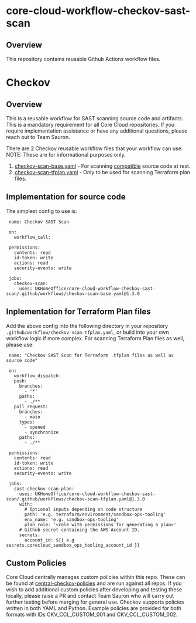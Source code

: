 # core-cloud-workflow-checkov-sast-scan

## Overview
This repository contains reusable Github Actions workflow files.

# Checkov

## Overview
This is a reusable workflow for SAST scanning source code and artifacts. This is a mandatory requirement for all Core Cloud repositories. If you require implementation assistance or have any additional questions, please reach out to Team Sauron.

There are 2 Checkov reusable workflow files that your workflow can use. NOTE: These are for informational purposes only.

1. [checkov-scan-base.yaml](https://github.com/UKHomeOffice/core-cloud-workflow-checkov-sast-scan/.github/workflows/checkov-scan-base.yaml) - For scanning [compatible](https://spacelift.io/blog/what-is-checkov#what-is-checkov) source code at rest.
2. [checkov-scan-tfplan.yaml](https://github.com/UKHomeOffice/core-cloud-workflow-checkov-sast-scan/.github/workflows/checkov-scan-tfplan.yaml) - Only to be used for scanning Terraform plan files.
## Implementation for source code 
The simplest config to use is:

     name: Checkov SAST Scan
     
     on:
       workflow_call:

     permissions:
       contents: read
       id-token: write
       actions: read
       security-events: write

     jobs:
       checkov-scan:
         uses: UKHomeOffice/core-cloud-workflow-checkov-sast-scan/.github/workflows/checkov-scan-base.yaml@1.3.0

## Inplementation for Terraform Plan files

Add the above config into the following directory in your repository `.github/workflow/checkov-scan-tfplan.yaml`, or build into your own workflow logic if more complex. For scanning Terraform Plan files as well, please use:

     name: "Checkov SAST Scan for Terraform .tfplan files as well as source code"
     
     on:
       workflow_dispatch:
       push:
         branches:
           - '*'
         paths:
           - ./**
       pull_request:
         branches:
           - main
         types:
           - opened
           - synchronize
         paths:
           - ./**
     
     permissions:
       contents: read
       id-token: write
       actions: read
       security-events: write
     
     jobs:
       sast-checkov-scan-plan:
         uses: UKHomeOffice/core-cloud-workflow-checkov-sast-scan/.github/workflows/checkov-scan-tfplan.yaml@1.3.0
         with:
           # Optional inputs depending on code structure
           path: 'e.g. terraform/environment/sandbox-ops-tooling'
           env_name: 'e.g. sandbox-ops-tooling'
           plan_role: '<role with permissions for generating a plan>'
         # Github secret containing the AWS Account ID.
         secrets:
           account_id: ${{ e.g secrets.corecloud_sandbox_ops_tooling_account_id }}

## Custom Policies

Core Cloud centrally manages custom policies within this repo. These can be found at [central-checkov-policies](https://github.com/UKHomeOffice/core-cloud-workflow-checkov-sast-scan/central-checkov-policies) and are run against all repos. If you wish to add additional custom policies after developing and testing these locally, please raise a PR and contact Team Sauron who will carry out further testing before merging for general use. Checkov supports policies written in both YAML and Python. Example policies are provided for both formats with IDs CKV_CCL_CUSTOM_001 and CKV_CCL_CUSTOM_002.
